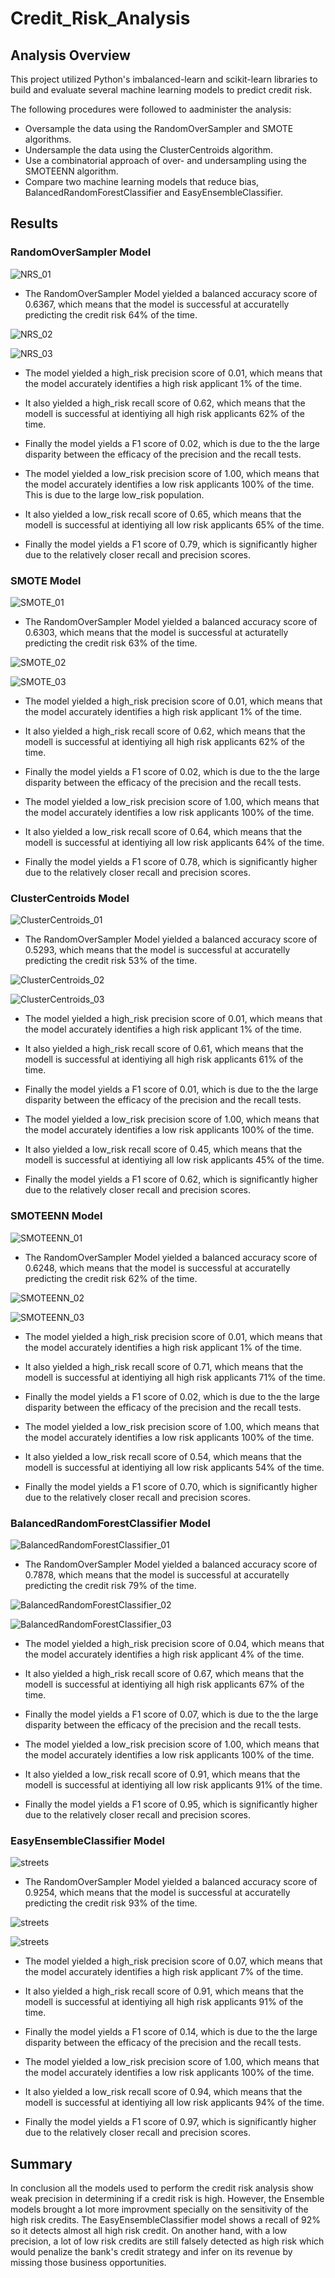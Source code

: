 # Credit_Risk_Analysis


## **Analysis Overview**
This project utilized Python's imbalanced-learn and scikit-learn libraries to build and evaluate several machine learning models to predict credit risk.

The following procedures were followed to aadminister the analysis:

* Oversample the data using the RandomOverSampler and SMOTE algorithms.
* Undersample the data using the ClusterCentroids algorithm.
* Use a combinatorial approach of over- and undersampling using the SMOTEENN algorithm.
* Compare two machine learning models that reduce bias, BalancedRandomForestClassifier and EasyEnsembleClassifier.


## **Results**

### **RandomOverSampler Model**

![NRS_01](https://github.com/OmarQasem94/Credit_Risk_Analysis/blob/main/Images/NRS_01.png)

* The RandomOverSampler Model yielded a balanced accuracy score of 0.6367, which means that the model is successful at accuratelly predicting the credit risk 64% of the time. 

![NRS_02](https://github.com/OmarQasem94/Credit_Risk_Analysis/blob/main/Images/NRS_02.png)

![NRS_03](https://github.com/OmarQasem94/Credit_Risk_Analysis/blob/main/Images/NRS_03.png)

* The model yielded a high_risk precision score of 0.01, which means that the model accurately identifies a high risk applicant 1% of the time.
* It also yielded a high_risk recall score of 0.62, which means that the modell is successful at identiying all high risk applicants 62% of the time.
* Finally the model yields a F1 score of 0.02, which is due to the the large disparity between the efficacy of the precision and the recall tests.

* The model yielded a low_risk precision score of 1.00, which means that the model accurately identifies a low risk applicants 100% of the time. This is due to the large low_risk population. 
* It also yielded a low_risk recall score of 0.65, which means that the modell is successful at identiying all low risk applicants 65% of the time.
* Finally the model yields a F1 score of 0.79, which is significantly higher due to the relatively closer recall and precision scores.

### **SMOTE Model**

![SMOTE_01](https://github.com/OmarQasem94/Credit_Risk_Analysis/blob/main/Images/SMOTE_01.png)

* The RandomOverSampler Model yielded a balanced accuracy score of 0.6303, which means that the model is successful at acturatelly predicting the credit risk 63% of the time. 

![SMOTE_02](https://github.com/OmarQasem94/Credit_Risk_Analysis/blob/main/Images/SMOTE_02.png)

![SMOTE_03](https://github.com/OmarQasem94/Credit_Risk_Analysis/blob/main/Images/SMOTE_03.png)

* The model yielded a high_risk precision score of 0.01, which means that the model accurately identifies a high risk applicant 1% of the time.
* It also yielded a high_risk recall score of 0.62, which means that the modell is successful at identiying all high risk applicants 62% of the time.
* Finally the model yields a F1 score of 0.02, which is due to the the large disparity between the efficacy of the precision and the recall tests.

* The model yielded a low_risk precision score of 1.00, which means that the model accurately identifies a low risk applicants 100% of the time.
* It also yielded a low_risk recall score of 0.64, which means that the modell is successful at identiying all low risk applicants 64% of the time.
* Finally the model yields a F1 score of 0.78, which is significantly higher due to the relatively closer recall and precision scores.

### **ClusterCentroids Model**

![ClusterCentroids_01](https://github.com/OmarQasem94/Credit_Risk_Analysis/blob/main/Images/ClusterCentroids_01.png)

* The RandomOverSampler Model yielded a balanced accuracy score of 0.5293, which means that the model is successful at accuratelly predicting the credit risk 53% of the time. 

![ClusterCentroids_02](https://github.com/OmarQasem94/Credit_Risk_Analysis/blob/main/Images/ClusterCentroids_02.png)

![ClusterCentroids_03](https://github.com/OmarQasem94/Credit_Risk_Analysis/blob/main/Images/ClusterCentroids_03.png)

* The model yielded a high_risk precision score of 0.01, which means that the model accurately identifies a high risk applicant 1% of the time.
* It also yielded a high_risk recall score of 0.61, which means that the modell is successful at identiying all high risk applicants 61% of the time.
* Finally the model yields a F1 score of 0.01, which is due to the the large disparity between the efficacy of the precision and the recall tests.

* The model yielded a low_risk precision score of 1.00, which means that the model accurately identifies a low risk applicants 100% of the time.
* It also yielded a low_risk recall score of 0.45, which means that the modell is successful at identiying all low risk applicants 45% of the time.
* Finally the model yields a F1 score of 0.62, which is significantly higher due to the relatively closer recall and precision scores.

### **SMOTEENN Model**

![SMOTEENN_01](https://github.com/OmarQasem94/Credit_Risk_Analysis/blob/main/Images/SMOTEENN_01.png)

* The RandomOverSampler Model yielded a balanced accuracy score of 0.6248, which means that the model is successful at accuratelly predicting the credit risk 62% of the time. 

![SMOTEENN_02](https://github.com/OmarQasem94/Credit_Risk_Analysis/blob/main/Images/SMOTEENN_02.png)

![SMOTEENN_03](https://github.com/OmarQasem94/Credit_Risk_Analysis/blob/main/Images/SMOTEENN_03.png)

* The model yielded a high_risk precision score of 0.01, which means that the model accurately identifies a high risk applicant 1% of the time.
* It also yielded a high_risk recall score of 0.71, which means that the modell is successful at identiying all high risk applicants 71% of the time.
* Finally the model yields a F1 score of 0.02, which is due to the the large disparity between the efficacy of the precision and the recall tests.

* The model yielded a low_risk precision score of 1.00, which means that the model accurately identifies a low risk applicants 100% of the time.
* It also yielded a low_risk recall score of 0.54, which means that the modell is successful at identiying all low risk applicants 54% of the time.
* Finally the model yields a F1 score of 0.70, which is significantly higher due to the relatively closer recall and precision scores.

### **BalancedRandomForestClassifier Model**

![BalancedRandomForestClassifier_01](https://github.com/OmarQasem94/Credit_Risk_Analysis/blob/main/Images/BalancedRandomForestClassifier_01.png)

* The RandomOverSampler Model yielded a balanced accuracy score of 0.7878, which means that the model is successful at accuratelly predicting the credit risk 79% of the time. 

![BalancedRandomForestClassifier_02](https://github.com/OmarQasem94/Credit_Risk_Analysis/blob/main/Images/BalancedRandomForestClassifier_02.png)

![BalancedRandomForestClassifier_03](https://github.com/OmarQasem94/Credit_Risk_Analysis/blob/main/Images/BalancedRandomForestClassifier_03.png)

* The model yielded a high_risk precision score of 0.04, which means that the model accurately identifies a high risk applicant 4% of the time.
* It also yielded a high_risk recall score of 0.67, which means that the modell is successful at identiying all high risk applicants 67% of the time.
* Finally the model yields a F1 score of 0.07, which is due to the the large disparity between the efficacy of the precision and the recall tests.

* The model yielded a low_risk precision score of 1.00, which means that the model accurately identifies a low risk applicants 100% of the time.
* It also yielded a low_risk recall score of 0.91, which means that the modell is successful at identiying all low risk applicants 91% of the time.
* Finally the model yields a F1 score of 0.95, which is significantly higher due to the relatively closer recall and precision scores.

### **EasyEnsembleClassifier Model**

![streets](https://github.com/OmarQasem94/Credit_Risk_Analysis/blob/main/Images/EasyEnsembleClassifier_01.png)

* The RandomOverSampler Model yielded a balanced accuracy score of 0.9254, which means that the model is successful at accuratelly predicting the credit risk 93% of the time. 

![streets](https://github.com/OmarQasem94/Credit_Risk_Analysis/blob/main/Images/EasyEnsembleClassifier_02.png)

![streets](https://github.com/OmarQasem94/Credit_Risk_Analysis/blob/main/Images/EasyEnsembleClassifier_03.png)

* The model yielded a high_risk precision score of 0.07, which means that the model accurately identifies a high risk applicant 7% of the time.
* It also yielded a high_risk recall score of 0.91, which means that the modell is successful at identiying all high risk applicants 91% of the time.
* Finally the model yields a F1 score of 0.14, which is due to the the large disparity between the efficacy of the precision and the recall tests.

* The model yielded a low_risk precision score of 1.00, which means that the model accurately identifies a low risk applicants 100% of the time.
* It also yielded a low_risk recall score of 0.94, which means that the modell is successful at identiying all low risk applicants 94% of the time.
* Finally the model yields a F1 score of 0.97, which is significantly higher due to the relatively closer recall and precision scores.


## **Summary**

In conclusion all the models used to perform the credit risk analysis show weak precision in determining if a credit risk is high. However, the Ensemble models brought a lot more improvment specially on the sensitivity of the high risk credits. The EasyEnsembleClassifier model shows a recall of 92% so it detects almost all high risk credit. On another hand, with a low precision, a lot of low risk credits are still falsely detected as high risk which would penalize the bank's credit strategy and infer on its revenue by missing those business opportunities. 